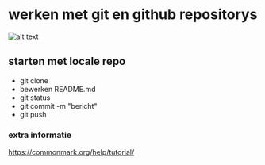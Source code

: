 # werken met git en github repositorys

![alt text](test.png "Title")

## starten met locale repo
- git clone
- bewerken README.md
- git status
- git commit -m "bericht"
- git push

### extra informatie
https://commonmark.org/help/tutorial/
